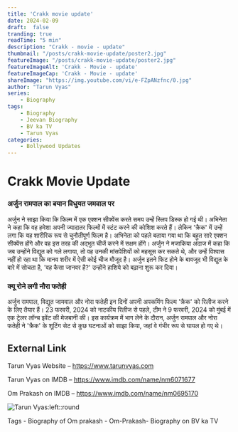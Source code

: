 ```yaml
---
title: 'Crakk movie update'
date: 2024-02-09
draft:  false   
tranding: true  
readTime: "5 min"
description: "Crakk - movie - update"
thumbnail: "/posts/crakk-movie-update/poster2.jpg"
featureImage: "/posts/crakk-movie-update/poster2.jpg"
featureImageAlt: 'Crakk - Movie - update' 
featureImageCap: 'Crakk - Movie - update'
shareImage: "https://img.youtube.com/vi/e-FZpANzfnc/0.jpg"
author: "Tarun Vyas"
series:
    - Biography
tags:
    - Biography
    - Jeevan Biography
    - BV ka TV
    - Tarun Vyas
categories:
    - Bollywood Updates
---
```

# Crakk Movie Update

### अर्जुन रामपाल का बयान विधुयत जमवाल पर 

अर्जुन ने साझा किया कि फिल्म में एक एक्शन सीक्वेंस करते समय उन्हें स्लिप डिस्क हो गई थी। अभिनेता ने कहा कि वह हमेशा अपनी ज्यादातर फिल्मों में स्टंट करने की कोशिश करते हैं। लेकिन 'क्रैक' में उन्हें लगा कि यह शारीरिक रूप से चुनौतीपूर्ण फिल्म है। अभिनेता को पहले बताया गया था कि बहुत सारे एक्शन सीक्वेंस होंगे और वह इस तरह की अद्भुत चीजें करने में सक्षम होंगे। अर्जुन ने मजाकिया अंदाज में कहा कि जब उन्होंने विद्युत को गले लगाया, तो वह उनकी मांसपेशियों को महसूस कर सकते थे, और उन्हें विश्वास नहीं हो रहा था कि मानव शरीर में ऐसी कोई चीज मौजूद है। अर्जुन इतने फिट होने के बावजूद भी विद्युत के बारे में सोचता है, 'वह कैसा जानवर है?' उन्होंने हाशिये को बढ़ाना शुरू कर दिया।

### क्यू रोने लगी नौरा फतेही 
अर्जुन रामपाल, विद्युत जामवाल और नोरा फतेही इन दिनों अपनी अपकमिंग फिल्म 'क्रैक' को रिलीज करने के लिए तैयार हैं। 23 फरवरी, 2024 को नाटकीय रिलीज से पहले, टीम ने 9 फरवरी, 2024 को मुंबई में एक ट्रेलर लॉन्च इवेंट की मेजबानी की। इस कार्यक्रम में भाग लेने के दौरान, अर्जुन रामपाल और नोरा फतेही ने 'क्रैक' के शूटिंग सेट से कुछ घटनाओं को साझा किया, जहां वे गंभीर रूप से घायल हो गए थे।


## External Link
Tarun Vyas Website – https://www.tarunvyas.com

Tarun Vyas on IMDB – https://www.imdb.com/name/nm6071677

Om Prakash on IMDB – https://www.imdb.com/name/nm0695170

![Tarun Vyas:left::round](/images/profile.png)

Tags -  Biography of Om prakash - Om-Prakash- Biography on BV ka TV 





